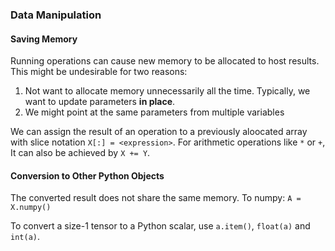 ### Data Manipulation

#### Saving Memory

Running operations can cause new memory to be allocated to host results.
This might be undesirable for two reasons:

1. Not want to allocate memory unnecessarily all the time. Typically, we want to update parameters **in place**.
1. We might point at the same parameters from multiple variables

We can assign the result of an operation to a previously aloocated array with slice notation `X[:] = <expression>`.
For arithmetic operations like `*` or `+`, It can also be achieved by `X += Y`.

#### Conversion to Other Python Objects

The converted result does not share the same memory. To numpy: `A = X.numpy()`

To convert a size-1 tensor to a Python scalar, use `a.item()`, `float(a)` and `int(a)`.



